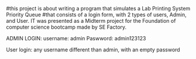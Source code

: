 #this project is about writing a program that simulates a Lab Printing System Priority Queue 
#that consists of a login form, with 2 types of users, Admin, and User.
IT was presented as a Midterm project for the Foundation of computer science bootcamp made by
SE Factory.

ADMIN LOGIN:
username: admin
Paswword: admin123123

User login:
any username different than admin, with an empty password
